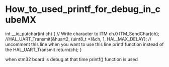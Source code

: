 # How_to_used_printf_for_debug_in_cubeMX

int __io_putchar(int ch)
{
 // Write character to ITM ch.0
 ITM_SendChar(ch);
 //HAL_UART_Transmit(&huart2, (uint8_t *)&ch, 1, HAL_MAX_DELAY); // uncomment this line when you want to use this line printf function instead of the HAL_UART_Transmit
 return(ch);
}

when stm32 board is debug at that time printf() function is used 
